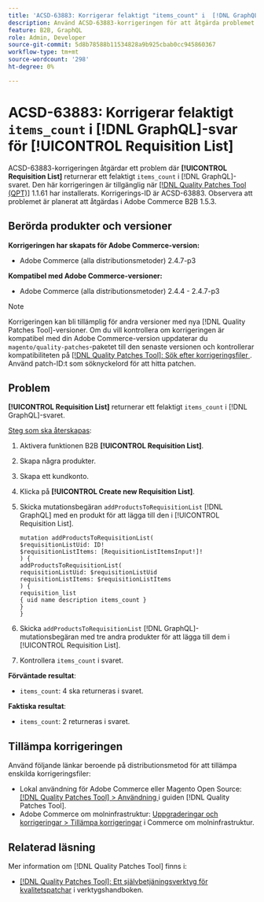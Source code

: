 ```yaml
---
title: 'ACSD-63883: Korrigerar felaktigt "items_count" i  [!DNL GraphQL] svar för [!UICONTROL Requisition List]'
description: Använd ACSD-63883-korrigeringen för att åtgärda problemet där [!UICONTROL Requisition List] returnerar ett felaktigt "items_count" i  [!DNL GraphQL] svaret.
feature: B2B, GraphQL
role: Admin, Developer
source-git-commit: 5d8b78588b11534828a9b925cbab0cc945860367
workflow-type: tm+mt
source-wordcount: '298'
ht-degree: 0%

---
```


# ACSD-63883: Korrigerar felaktigt `items_count` i [!DNL GraphQL]-svar för [!UICONTROL Requisition List]

ACSD-63883-korrigeringen åtgärdar ett problem där **[!UICONTROL Requisition List]** returnerar ett felaktigt `items_count` i [!DNL GraphQL]-svaret. Den här korrigeringen är tillgänglig när [[!DNL Quality Patches Tool (QPT)]](/help/tools/quality-patches-tool/quality-patches-tool-to-self-serve-quality-patches.md) 1.1.61 har installerats. Korrigerings-ID är ACSD-63883. Observera att problemet är planerat att åtgärdas i Adobe Commerce B2B 1.5.3.

## Berörda produkter och versioner

**Korrigeringen har skapats för Adobe Commerce-version:**

* Adobe Commerce (alla distributionsmetoder) 2.4.7-p3

**Kompatibel med Adobe Commerce-versioner:**

* Adobe Commerce (alla distributionsmetoder) 2.4.4 - 2.4.7-p3

>[!NOTE]
>
>Korrigeringen kan bli tillämplig för andra versioner med nya [!DNL Quality Patches Tool]-versioner. Om du vill kontrollera om korrigeringen är kompatibel med din Adobe Commerce-version uppdaterar du `magento/quality-patches`-paketet till den senaste versionen och kontrollerar kompatibiliteten på [[!DNL Quality Patches Tool]: Sök efter korrigeringsfiler ](https://experienceleague.adobe.com/tools/commerce-quality-patches/index.html?lang=sv-SE). Använd patch-ID:t som söknyckelord för att hitta patchen.

## Problem

**[!UICONTROL Requisition List]** returnerar ett felaktigt `items_count` i [!DNL GraphQL]-svaret.


<u>Steg som ska återskapas</u>:

1. Aktivera funktionen B2B **[!UICONTROL Requisition List]**.
1. Skapa några produkter.
1. Skapa ett kundkonto.
1. Klicka på **[!UICONTROL Create new Requisition List]**.
1. Skicka mutationsbegäran `addProductsToRequisitionList` [!DNL GraphQL] med en produkt för att lägga till den i [!UICONTROL Requisition List].

   ```
   mutation addProductsToRequisitionList(
   $requisitionListUid: ID!
   $requisitionListItems: [RequisitionListItemsInput!]!
   ) {
   addProductsToRequisitionList(
   requisitionListUid: $requisitionListUid
   requisitionListItems: $requisitionListItems
   ) {
   requisition_list
   { uid name description items_count }
   }
   }
   ```

1. Skicka `addProductsToRequisitionList` [!DNL GraphQL]-mutationsbegäran med tre andra produkter för att lägga till dem i [!UICONTROL Requisition List].
1. Kontrollera `items_count` i svaret.

**Förväntade resultat**:

* `items_count`: 4 ska returneras i svaret.

**Faktiska resultat**:

* `items_count`: 2 returneras i svaret.

## Tillämpa korrigeringen

Använd följande länkar beroende på distributionsmetod för att tillämpa enskilda korrigeringsfiler:

* Lokal användning för Adobe Commerce eller Magento Open Source: [[!DNL Quality Patches Tool] > Användning ](/help/tools/quality-patches-tool/usage.md) i guiden [!DNL Quality Patches Tool].
* Adobe Commerce om molninfrastruktur: [Uppgraderingar och korrigeringar > Tillämpa korrigeringar](https://experienceleague.adobe.com/docs/commerce-cloud-service/user-guide/develop/upgrade/apply-patches.html?lang=sv-SE) i Commerce om molninfrastruktur.


## Relaterad läsning

Mer information om [!DNL Quality Patches Tool] finns i:

* [[!DNL Quality Patches Tool]: Ett självbetjäningsverktyg för kvalitetspatchar](/help/tools/quality-patches-tool/quality-patches-tool-to-self-serve-quality-patches.md) i verktygshandboken.
